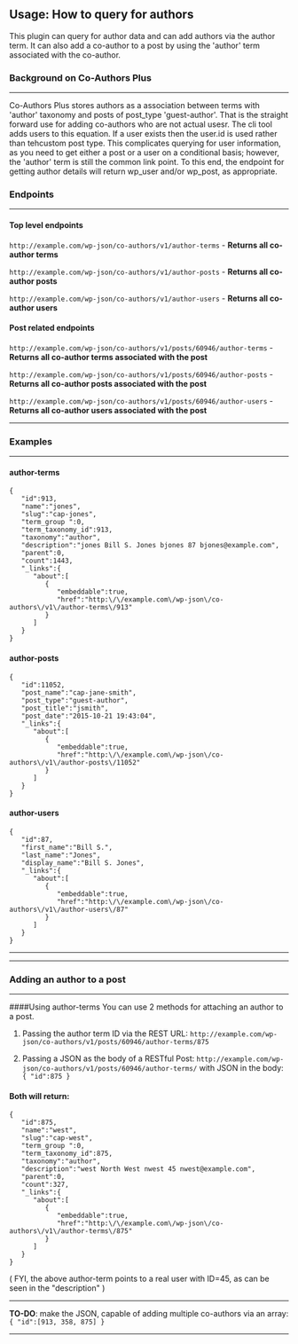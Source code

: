 ## Usage: How to query for authors

This plugin can query for author data and can add authors via the author term. 
It can also add a co-author to a post by using the 'author' term associated with the co-author.

### Background on Co-Authors Plus
---
Co-Authors Plus stores authors as a association between terms with 'author' taxonomy and posts of post_type 'guest-author'.
That is the straight forward use for adding co-authors who are not actual usesr.
The cli tool adds users to this equation. If a user exists then the user.id is used rather than tehcustom post type. This complicates querying for user information, as you need to get either a post or a user on a conditional basis; however, the 'author' term is still the common link point. To this end, the endpoint for getting author details will return wp_user and/or wp_post, as appropriate.

### Endpoints
---
#### Top level endpoints
`http://example.com/wp-json/co-authors/v1/author-terms` - **Returns all co-author terms**

`http://example.com/wp-json/co-authors/v1/author-posts` - **Returns all co-author posts**

`http://example.com/wp-json/co-authors/v1/author-users` - **Returns all co-author users**

#### Post related endpoints
`http://example.com/wp-json/co-authors/v1/posts/60946/author-terms` - **Returns all co-author terms associated with the post**

`http://example.com/wp-json/co-authors/v1/posts/60946/author-posts` - **Returns all co-author posts associated with the post**

`http://example.com/wp-json/co-authors/v1/posts/60946/author-users` - **Returns all co-author users associated with the post**

___

### Examples
---
#### author-terms
```
{
   "id":913,
   "name":"jones",
   "slug":"cap-jones",
   "term_group ":0,
   "term_taxonomy_id":913,
   "taxonomy":"author",
   "description":"jones Bill S. Jones bjones 87 bjones@example.com",
   "parent":0,
   "count":1443,
   "_links":{
      "about":[
         {
            "embeddable":true,
            "href":"http:\/\/example.com\/wp-json\/co-authors\/v1\/author-terms\/913"
         }
      ]
   }
}
```

#### author-posts
```
{
   "id":11052,
   "post_name":"cap-jane-smith",
   "post_type":"guest-author",
   "post_title":"jsmith",
   "post_date":"2015-10-21 19:43:04",
   "_links":{
      "about":[
         {
            "embeddable":true,
            "href":"http:\/\/example.com\/wp-json\/co-authors\/v1\/author-posts\/11052"
         }
      ]
   }
}
```

#### author-users
```
{
   "id":87,
   "first_name":"Bill S.",
   "last_name":"Jones",
   "display_name":"Bill S. Jones",
   "_links":{
      "about":[
         {
            "embeddable":true,
            "href":"http:\/\/example.com\/wp-json\/co-authors\/v1\/author-users\/87"
         }
      ]
   }
}
```

___


---
### Adding an author to a post
---
####Using author-terms
You can use 2 methods for attaching an author to a post.

1. Passing the author term ID via the REST URL:
`http://example.com/wp-json/co-authors/v1/posts/60946/author-terms/875`

2. Passing a JSON as the body of a RESTful Post:
`http://example.com/wp-json/co-authors/v1/posts/60946/author-terms/` with JSON in the body: `{ "id":875 }`

#### Both will return:
```
{
   "id":875,
   "name":"west",
   "slug":"cap-west",
   "term_group ":0,
   "term_taxonomy_id":875,
   "taxonomy":"author",
   "description":"west North West nwest 45 nwest@example.com",
   "parent":0,
   "count":327,
   "_links":{
      "about":[
         {
            "embeddable":true,
            "href":"http:\/\/example.com\/wp-json\/co-authors\/v1\/author-terms\/875"
         }
      ]
   }
}
```

( FYI, the above author-term points to a real user with ID=45, as can be seen in the "description" )
___


**TO-DO**: make the JSON, capable of adding multiple co-authors via an array: ```{ "id":[913, 358, 875] }```


___

